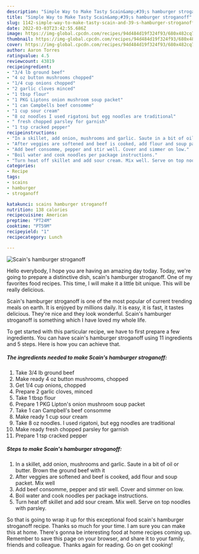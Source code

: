 ```yaml
---
description: "Simple Way to Make Tasty Scain&amp;#39;s hamburger stroganoff"
title: "Simple Way to Make Tasty Scain&amp;#39;s hamburger stroganoff"
slug: 1142-simple-way-to-make-tasty-scain-and-39-s-hamburger-stroganoff
date: 2022-03-03T23:42:55.686Z
image: https://img-global.cpcdn.com/recipes/94d484d19f324f93/680x482cq70/scains-hamburger-stroganoff-recipe-main-photo.jpg
thumbnail: https://img-global.cpcdn.com/recipes/94d484d19f324f93/680x482cq70/scains-hamburger-stroganoff-recipe-main-photo.jpg
cover: https://img-global.cpcdn.com/recipes/94d484d19f324f93/680x482cq70/scains-hamburger-stroganoff-recipe-main-photo.jpg
author: Aaron Torres
ratingvalue: 4.5
reviewcount: 43819
recipeingredient:
- "3/4 lb ground beef"
- "4 oz button mushrooms chopped"
- "1/4 cup onions chopped"
- "2 garlic cloves minced"
- "1 tbsp flour"
- "1 PKG Liptons onion mushroom soup packet"
- "1 can Campbells beef consomme"
- "1 cup sour cream"
- "8 oz noodles I used rigatoni but egg noodles are traditional"
- " fresh chopped parsley for garnish"
- "1 tsp cracked pepper"
recipeinstructions:
- "In a skillet, add onion, mushrooms and garlic. Saute in a bit of oil or butter. Brown the ground beef with it"
- "After veggies are softened and beef is cooked, add flour and soup packet. Mix well"
- "Add beef consomme, pepper and stir well. Cover and simmer on low."
- "Boil water and cook noodles per package instructions."
- "Turn heat off skillet and add sour cream. Mix well. Serve on top noodles with parsley."
categories:
- Recipe
tags:
- scains
- hamburger
- stroganoff

katakunci: scains hamburger stroganoff 
nutrition: 138 calories
recipecuisine: American
preptime: "PT24M"
cooktime: "PT59M"
recipeyield: "1"
recipecategory: Lunch

---
```



![Scain&#39;s hamburger stroganoff](https://img-global.cpcdn.com/recipes/94d484d19f324f93/680x482cq70/scains-hamburger-stroganoff-recipe-main-photo.jpg)

Hello everybody, I hope you are having an amazing day today. Today, we're going to prepare a distinctive dish, scain&#39;s hamburger stroganoff. One of my favorites food recipes. This time, I will make it a little bit unique. This will be really delicious.

Scain&#39;s hamburger stroganoff is one of the most popular of current trending meals on earth. It is enjoyed by millions daily. It is easy, it is fast, it tastes delicious. They're nice and they look wonderful. Scain&#39;s hamburger stroganoff is something which I have loved my whole life.




To get started with this particular recipe, we have to first prepare a few ingredients. You can have scain&#39;s hamburger stroganoff using 11 ingredients and 5 steps. Here is how you can achieve that.

<!--inarticleads1-->

##### The ingredients needed to make Scain&#39;s hamburger stroganoff:

1. Take 3/4 lb ground beef
1. Make ready 4 oz button mushrooms, chopped
1. Get 1/4 cup onions, chopped
1. Prepare 2 garlic cloves, minced
1. Take 1 tbsp flour
1. Prepare 1 PKG Lipton&#39;s onion mushroom soup packet
1. Take 1 can Campbell&#39;s beef consomme
1. Make ready 1 cup sour cream
1. Take 8 oz noodles. I used rigatoni, but egg noodles are traditional
1. Make ready  fresh chopped parsley for garnish
1. Prepare 1 tsp cracked pepper




<!--inarticleads2-->

##### Steps to make Scain&#39;s hamburger stroganoff:

1. In a skillet, add onion, mushrooms and garlic. Saute in a bit of oil or butter. Brown the ground beef with it
1. After veggies are softened and beef is cooked, add flour and soup packet. Mix well
1. Add beef consomme, pepper and stir well. Cover and simmer on low.
1. Boil water and cook noodles per package instructions.
1. Turn heat off skillet and add sour cream. Mix well. Serve on top noodles with parsley.




So that is going to wrap it up for this exceptional food scain&#39;s hamburger stroganoff recipe. Thanks so much for your time. I am sure you can make this at home. There's gonna be interesting food at home recipes coming up. Remember to save this page on your browser, and share it to your family, friends and colleague. Thanks again for reading. Go on get cooking!
